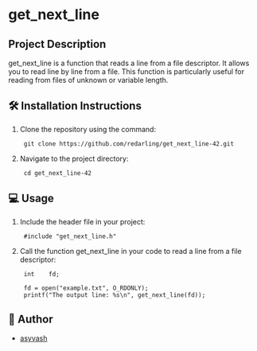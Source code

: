 # get_next_line

## Project Description

get_next_line is a function that reads a line from a file descriptor. It allows you to read line by line from a file. This function is particularly useful for reading from files of unknown or variable length.

## 🛠️ Installation Instructions

1. Clone the repository using the command:

        git clone https://github.com/redarling/get_next_line-42.git

2. Navigate to the project directory:

        cd get_next_line-42

## 💻 Usage

1. Include the header file in your project:

        #include "get_next_line.h"

2. Call the function get_next_line in your code to read a line from a file descriptor:

        int    fd;

        fd = open("example.txt", O_RDONLY);
        printf("The output line: %s\n", get_next_line(fd));

## 📝 Author
- [asyvash](https://github.com/redarling)
